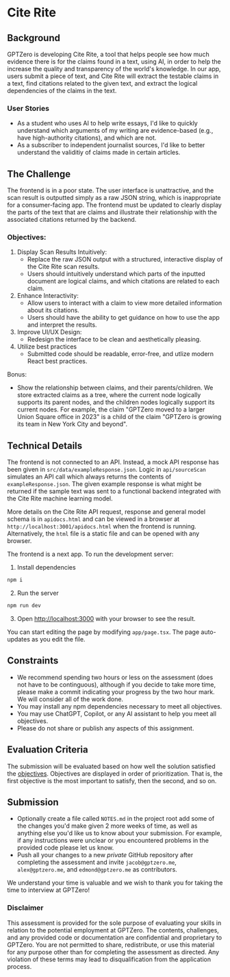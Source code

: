 # Cite Rite

## Background

GPTZero is developing Cite Rite, a tool that helps people see how much evidence there is for the claims found in a text, using AI, in order to help the increase the quality and transparency of the world's knowledge. In our app, users submit a piece of text, and Cite Rite will extract the testable claims in a text, find citations related to the given text, and extract the logical dependencies of the claims in the text.

### User Stories

- As a student who uses AI to help write essays, I'd like to quickly understand which arguments of my writing are evidence-based (e.g., have high-authority citations), and which are not.
- As a subscriber to independent journalist sources, I'd like to better understand the validitiy of claims made in certain articles.

## The Challenge

The frontend is in a poor state. The user interface is unattractive, and the scan result is outputted simply as a raw JSON string, which is inappropriate for a consumer-facing app. The frontend must be updated to clearly display the parts of the text that are claims and illustrate their relationship with the associated citations returned by the backend.

### Objectives:

1. Display Scan Results Intuitively:
   - Replace the raw JSON output with a structured, interactive display of the Cite Rite scan results.
   - Users should intuitively understand which parts of the inputted document are logical claims, and which citations are related to each claim.
2. Enhance Interactivity:
   - Allow users to interact with a claim to view more detailed information about its citations.
   - Users should have the ability to get guidance on how to use the app and interpret the results.
3. Improve UI/UX Design:
   - Redesign the interface to be clean and aesthetically pleasing.
4. Utilize best practices
   - Submitted code should be readable, error-free, and utlize modern React best practices.

Bonus:

- Show the relationship between claims, and their parents/children. We store extracted claims as a tree, where the current node logically supports its parent nodes, and the children nodes logically support its current nodes. For example, the claim "GPTZero moved to a larger Union Square office in 2023" is a child of the claim "GPTZero is growing its team in New York City and beyond".

## Technical Details

The frontend is not connected to an API. Instead, a mock API response has been given in `src/data/exampleResponse.json`. Logic in `api/sourceScan` simulates an API call which always returns the contents of `exampleResponse.json`. The given example response is what might be returned if the sample text was sent to a functional backend integrated with the Cite Rite machine learning model.

More details on the Cite Rite API request, response and general model schema is in `apidocs.html` and can be viewed in a browser at `http://localhost:3001/apidocs.html` when the frontend is running. Alternatively, the `html` file is a static file and can be opened with any browser.

The frontend is a next app. To run the development server:

1. Install dependencies

```bash
npm i
```

2. Run the server

```bash
npm run dev
```

3. Open [http://localhost:3000](http://localhost:3000) with your browser to see the result.

You can start editing the page by modifying `app/page.tsx`. The page auto-updates as you edit the file.

## Constraints

- We recommend spending two hours or less on the assessment (does not have to be continguous), although if you decide to take more time, please make a commit indicating your progress by the two hour mark. We will consider all of the work done.
- You may install any npm dependencies necessary to meet all objectives.
- You may use ChatGPT, Copilot, or any AI assistant to help you meet all objectives.
- Please do not share or publish any aspects of this assignment.

## Evaluation Criteria

The submission will be evaluated based on how well the solution satisfied the [objectives](#objectives). Objectives are displayed in order of prioritization. That is, the first objective is the most important to satisfy, then the second, and so on.

## Submission

- Optionally create a file called `NOTES.md` in the project root add some of the changes you'd make given 2 more weeks of time, as well as anything else you'd like us to know about your submission. For example, if any instructions were unclear or you encountered problems in the provided code please let us know.
- Push all your changes to a new _private_ GitHub repository after completing the assessment and invite `jacob@gptzero.me`, `alex@gptzero.me`, and `edmond@gptzero.me` as contributors.

We understand your time is valuable and we wish to thank you for taking the time to interview at GPTZero!

### Disclaimer

This assessment is provided for the sole purpose of evaluating your skills in relation to the potential employment at GPTZero. The contents, challenges, and any provided code or documentation are confidential and proprietary to GPTZero. You are not permitted to share, redistribute, or use this material for any purpose other than for completing the assessment as directed. Any violation of these terms may lead to disqualification from the application process.
